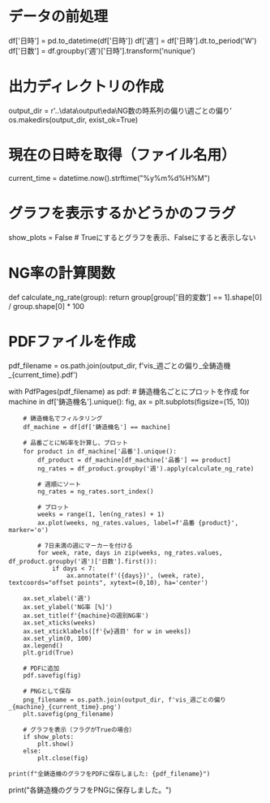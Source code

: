 # データの前処理
df['日時'] = pd.to_datetime(df['日時'])
df['週'] = df['日時'].dt.to_period('W')
df['日数'] = df.groupby('週')['日時'].transform('nunique')

# 出力ディレクトリの作成
output_dir = r'..\data\output\eda\NG数の時系列の偏り\週ごとの偏り'
os.makedirs(output_dir, exist_ok=True)

# 現在の日時を取得（ファイル名用）
current_time = datetime.now().strftime("%y%m%d%H%M")

# グラフを表示するかどうかのフラグ
show_plots = False  # Trueにするとグラフを表示、Falseにすると表示しない

# NG率の計算関数
def calculate_ng_rate(group):
    return group[group['目的変数'] == 1].shape[0] / group.shape[0] * 100

# PDFファイルを作成
pdf_filename = os.path.join(output_dir, f'vis_週ごとの偏り_全鋳造機_{current_time}.pdf')

with PdfPages(pdf_filename) as pdf:
    # 鋳造機名ごとにプロットを作成
    for machine in df['鋳造機名'].unique():
        fig, ax = plt.subplots(figsize=(15, 10))
        
        # 鋳造機名でフィルタリング
        df_machine = df[df['鋳造機名'] == machine]
        
        # 品番ごとにNG率を計算し、プロット
        for product in df_machine['品番'].unique():
            df_product = df_machine[df_machine['品番'] == product]
            ng_rates = df_product.groupby('週').apply(calculate_ng_rate)
            
            # 週順にソート
            ng_rates = ng_rates.sort_index()
            
            # プロット
            weeks = range(1, len(ng_rates) + 1)
            ax.plot(weeks, ng_rates.values, label=f'品番 {product}', marker='o')
            
            # 7日未満の週にマーカーを付ける
            for week, rate, days in zip(weeks, ng_rates.values, df_product.groupby('週')['日数'].first()):
                if days < 7:
                    ax.annotate(f'({days})', (week, rate), textcoords="offset points", xytext=(0,10), ha='center')
        
        ax.set_xlabel('週')
        ax.set_ylabel('NG率 [%]')
        ax.set_title(f'{machine}の週別NG率')
        ax.set_xticks(weeks)
        ax.set_xticklabels([f'{w}週目' for w in weeks])
        ax.set_ylim(0, 100)
        ax.legend()
        plt.grid(True)
        
        # PDFに追加
        pdf.savefig(fig)
        
        # PNGとして保存
        png_filename = os.path.join(output_dir, f'vis_週ごとの偏り_{machine}_{current_time}.png')
        plt.savefig(png_filename)
        
        # グラフを表示（フラグがTrueの場合）
        if show_plots:
            plt.show()
        else:
            plt.close(fig)
    
    print(f"全鋳造機のグラフをPDFに保存しました: {pdf_filename}")

print("各鋳造機のグラフをPNGに保存しました。")
